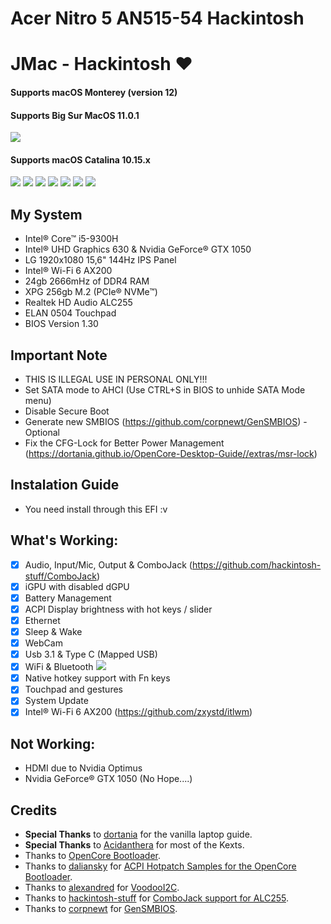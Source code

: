 # Acer Nitro 5 AN515-54 Hackintosh

# JMac - Hackintosh ♥



#### Supports macOS Monterey (version 12)

#### Supports Big Sur MacOS 11.0.1

![](Images/big-sur-11.0.1.png)


#### Supports macOS Catalina 10.15.x

![](Images/info.png)
![](Images/update.png)
![](Images/display.png)
![](Images/network.png)
![](Images/touchpad.png)
![](Images/cjack.png)
![](Images/output.png)

## My System
- Intel® Core™ i5-9300H
- Intel® UHD Graphics 630 & Nvidia GeForce® GTX 1050
- LG 1920x1080 15,6" 144Hz IPS Panel
- Intel® Wi-Fi 6 AX200
- 24gb 2666mHz of DDR4 RAM
- XPG 256gb M.2 (PCIe® NVMe™)
- Realtek HD Audio ALC255
- ELAN 0504 Touchpad
- BIOS Version 1.30

## Important Note
- THIS IS ILLEGAL USE IN PERSONAL ONLY!!!
- Set SATA mode to AHCI (Use CTRL+S in BIOS to unhide SATA Mode menu)
- Disable Secure Boot
- Generate new SMBIOS (https://github.com/corpnewt/GenSMBIOS) - Optional
- Fix the CFG-Lock for Better Power Management (https://dortania.github.io/OpenCore-Desktop-Guide//extras/msr-lock)

## Instalation Guide
- You need install through this EFI :v

## What's Working:
- [x] Audio, Input/Mic, Output & ComboJack (https://github.com/hackintosh-stuff/ComboJack)
- [x] iGPU with disabled dGPU
- [x] Battery Management
- [x] ACPI Display brightness with hot keys / slider
- [x] Ethernet
- [x] Sleep & Wake
- [x] WebCam
- [x] Usb 3.1 & Type C (Mapped USB)
- [x] WiFi & Bluetooth
![](Images/DW1820A_Cover_pins.jpg)
- [x] Native hotkey support with Fn keys
- [x] Touchpad and gestures
- [x] System Update
- [x] Intel® Wi-Fi 6 AX200 (https://github.com/zxystd/itlwm)

## Not Working:
- HDMI due to Nvidia Optimus
- Nvidia GeForce® GTX 1050 (No Hope....)

## Credits
- **Special Thanks** to [dortania](https://dortania.github.io/OpenCore-Install-Guide/) for the vanilla laptop guide.
- **Special Thanks** to [Acidanthera](https://github.com/acidanthera) for most of the Kexts.
- Thanks to [OpenCore Bootloader](https://https://github.com/acidanthera/OpenCorePkg).
- Thanks to [daliansky](https://github.com/daliansky) for [ACPI Hotpatch Samples for the OpenCore Bootloader](https://github.com/daliansky/OC-little).
- Thanks to [alexandred](https://github.com/alexandred) for [VoodooI2C](https://github.com/alexandred/VoodooI2C).
- Thanks to [hackintosh-stuff](https://github.com/hackintosh-stuff) for [ComboJack support for ALC255](https://github.com/hackintosh-stuff/ComboJack).
- Thanks to [corpnewt](https://github.com/corpnewt) for [GenSMBIOS](https://github.com/corpnewt/GenSMBIOS).
